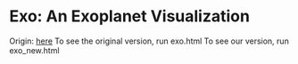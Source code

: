 # Exo: An Exoplanet Visualization
Origin: [here](https://afiliz.github.io/exo/exo.html)
To see the original version, run exo.html
To see our version, run exo_new.html